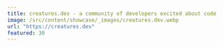 ```yaml
---
title: creatures.dev - a community of developers excited about code
image: /src/content/showcase/_images/creatures.dev.webp
url: "https://creatures.dev"
featured: 30
---
```

